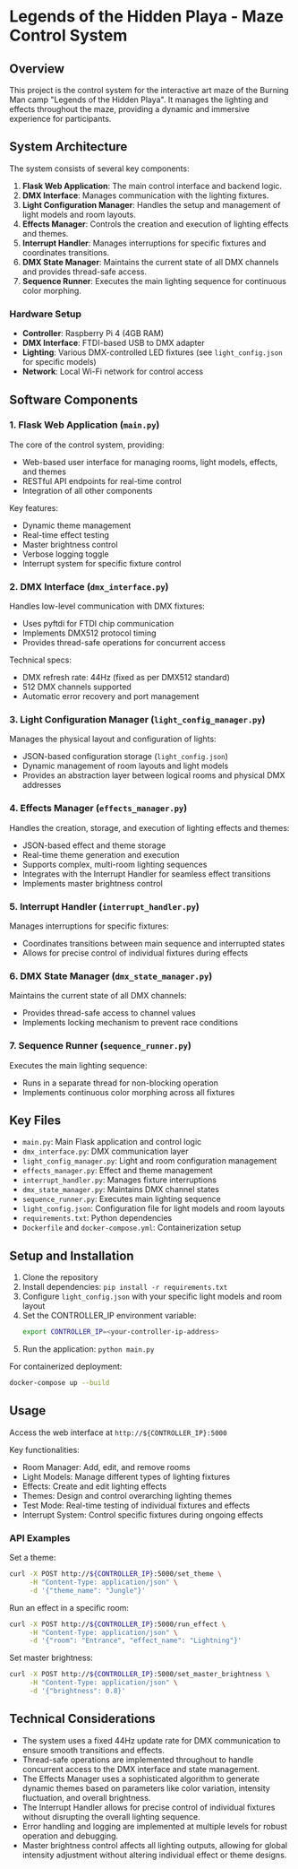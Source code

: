 # Legends of the Hidden Playa - Maze Control System

## Overview

This project is the control system for the interactive art maze of the Burning Man camp "Legends of the Hidden Playa". It manages the lighting and effects throughout the maze, providing a dynamic and immersive experience for participants.

## System Architecture

The system consists of several key components:

1. **Flask Web Application**: The main control interface and backend logic.
2. **DMX Interface**: Manages communication with the lighting fixtures.
3. **Light Configuration Manager**: Handles the setup and management of light models and room layouts.
4. **Effects Manager**: Controls the creation and execution of lighting effects and themes.
5. **Interrupt Handler**: Manages interruptions for specific fixtures and coordinates transitions.
6. **DMX State Manager**: Maintains the current state of all DMX channels and provides thread-safe access.
7. **Sequence Runner**: Executes the main lighting sequence for continuous color morphing.

### Hardware Setup

- **Controller**: Raspberry Pi 4 (4GB RAM)
- **DMX Interface**: FTDI-based USB to DMX adapter
- **Lighting**: Various DMX-controlled LED fixtures (see `light_config.json` for specific models)
- **Network**: Local Wi-Fi network for control access

## Software Components

### 1. Flask Web Application (`main.py`)

The core of the control system, providing:
- Web-based user interface for managing rooms, light models, effects, and themes
- RESTful API endpoints for real-time control
- Integration of all other components

Key features:
- Dynamic theme management
- Real-time effect testing
- Master brightness control
- Verbose logging toggle
- Interrupt system for specific fixture control

### 2. DMX Interface (`dmx_interface.py`)

Handles low-level communication with DMX fixtures:
- Uses pyftdi for FTDI chip communication
- Implements DMX512 protocol timing
- Provides thread-safe operations for concurrent access

Technical specs:
- DMX refresh rate: 44Hz (fixed as per DMX512 standard)
- 512 DMX channels supported
- Automatic error recovery and port management

### 3. Light Configuration Manager (`light_config_manager.py`)

Manages the physical layout and configuration of lights:
- JSON-based configuration storage (`light_config.json`)
- Dynamic management of room layouts and light models
- Provides an abstraction layer between logical rooms and physical DMX addresses

### 4. Effects Manager (`effects_manager.py`)

Handles the creation, storage, and execution of lighting effects and themes:
- JSON-based effect and theme storage
- Real-time theme generation and execution
- Supports complex, multi-room lighting sequences
- Integrates with the Interrupt Handler for seamless effect transitions
- Implements master brightness control

### 5. Interrupt Handler (`interrupt_handler.py`)

Manages interruptions for specific fixtures:
- Coordinates transitions between main sequence and interrupted states
- Allows for precise control of individual fixtures during effects

### 6. DMX State Manager (`dmx_state_manager.py`)

Maintains the current state of all DMX channels:
- Provides thread-safe access to channel values
- Implements locking mechanism to prevent race conditions

### 7. Sequence Runner (`sequence_runner.py`)

Executes the main lighting sequence:
- Runs in a separate thread for non-blocking operation
- Implements continuous color morphing across all fixtures

## Key Files

- `main.py`: Main Flask application and control logic
- `dmx_interface.py`: DMX communication layer
- `light_config_manager.py`: Light and room configuration management
- `effects_manager.py`: Effect and theme management
- `interrupt_handler.py`: Manages fixture interruptions
- `dmx_state_manager.py`: Maintains DMX channel states
- `sequence_runner.py`: Executes main lighting sequence
- `light_config.json`: Configuration file for light models and room layouts
- `requirements.txt`: Python dependencies
- `Dockerfile` and `docker-compose.yml`: Containerization setup

## Setup and Installation

1. Clone the repository
2. Install dependencies: `pip install -r requirements.txt`
3. Configure `light_config.json` with your specific light models and room layout
4. Set the CONTROLLER_IP environment variable:
   ```bash
   export CONTROLLER_IP=<your-controller-ip-address>
   ```
5. Run the application: `python main.py`

For containerized deployment:
```bash
docker-compose up --build
```

## Usage

Access the web interface at `http://${CONTROLLER_IP}:5000`

Key functionalities:
- Room Manager: Add, edit, and remove rooms
- Light Models: Manage different types of lighting fixtures
- Effects: Create and edit lighting effects
- Themes: Design and control overarching lighting themes
- Test Mode: Real-time testing of individual fixtures and effects
- Interrupt System: Control specific fixtures during ongoing effects

### API Examples

Set a theme:
```bash
curl -X POST http://${CONTROLLER_IP}:5000/set_theme \
     -H "Content-Type: application/json" \
     -d '{"theme_name": "Jungle"}'
```

Run an effect in a specific room:
```bash
curl -X POST http://${CONTROLLER_IP}:5000/run_effect \
     -H "Content-Type: application/json" \
     -d '{"room": "Entrance", "effect_name": "Lightning"}'
```

Set master brightness:
```bash
curl -X POST http://${CONTROLLER_IP}:5000/set_master_brightness \
     -H "Content-Type: application/json" \
     -d '{"brightness": 0.8}'
```

## Technical Considerations

- The system uses a fixed 44Hz update rate for DMX communication to ensure smooth transitions and effects.
- Thread-safe operations are implemented throughout to handle concurrent access to the DMX interface and state management.
- The Effects Manager uses a sophisticated algorithm to generate dynamic themes based on parameters like color variation, intensity fluctuation, and overall brightness.
- The Interrupt Handler allows for precise control of individual fixtures without disrupting the overall lighting sequence.
- Error handling and logging are implemented at multiple levels for robust operation and debugging.
- Master brightness control affects all lighting outputs, allowing for global intensity adjustment without altering individual effect or theme designs.
